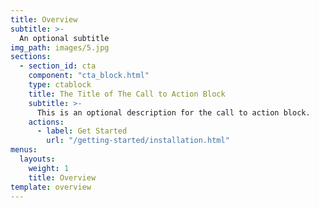 ```yaml
---
title: Overview
subtitle: >-
  An optional subtitle
img_path: images/5.jpg
sections:
  - section_id: cta
    component: "cta_block.html"
    type: ctablock
    title: The Title of The Call to Action Block
    subtitle: >-
      This is an optional description for the call to action block.
    actions:
      - label: Get Started
        url: "/getting-started/installation.html"
menus:
  layouts:
    weight: 1
    title: Overview
template: overview
---
```

